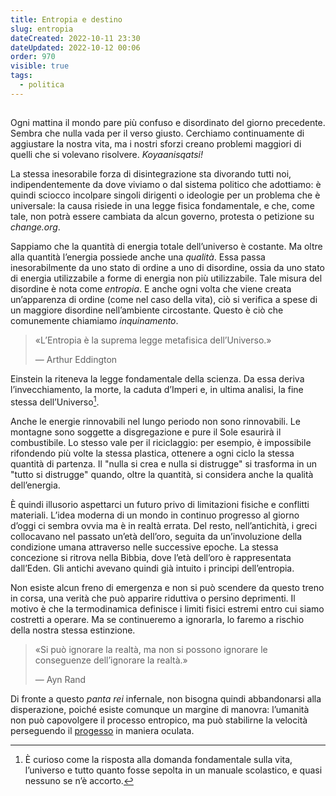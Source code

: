 ```yaml
---
title: Entropia e destino
slug: entropia
dateCreated: 2022-10-11 23:30
dateUpdated: 2022-10-12 00:06
order: 970
visible: true
tags:
  - politica
---
```


##

<span class="newthought">Ogni mattina</span> il mondo pare più confuso e disordinato del giorno precedente. Sembra che nulla vada per il verso giusto. Cerchiamo continuamente di aggiustare la nostra vita, ma i nostri sforzi creano problemi maggiori di quelli che si volevano risolvere. _Koyaanisqatsi!_

La stessa inesorabile forza di disintegrazione sta divorando tutti noi, indipendentemente da dove viviamo o dal sistema politico che adottiamo: è quindi sciocco incolpare singoli dirigenti o ideologie per un problema che è universale: la causa risiede in una legge fisica fondamentale, e che, come tale, non potrà essere cambiata da alcun governo, protesta o petizione su _change.org_.

Sappiamo che la quantità di energia totale dell’universo è costante. Ma oltre alla quantità l’energia possiede anche una _qualità_. Essa passa inesorabilmente da uno stato di ordine a uno di disordine, ossia da uno stato di energia utilizzabile a forme di energia non più utilizzabile. Tale misura del disordine è nota come _entropia_. E anche ogni volta che viene creata un’apparenza di ordine (come nel caso della vita), ciò si verifica a spese di un maggiore disordine nell’ambiente circostante. Questo è ciò che comunemente chiamiamo _inquinamento_.

<div class='epigraph'>

> «L’Entropia è la suprema legge metafisica dell’Universo.» <footer> — Arthur Eddington</footer>

</div>

Einstein la riteneva la legge fondamentale della scienza. Da essa deriva l’invecchiamento, la morte, la caduta d’Imperi e, in ultima analisi, la fine stessa dell’Universo[^1].

[^1]: È curioso come la risposta alla domanda fondamentale sulla vita, l’universo e tutto quanto fosse sepolta in un manuale scolastico, e quasi nessuno se n’è accorto.

Anche le energie rinnovabili nel lungo periodo non sono rinnovabili. Le montagne sono soggette a disgregazione e pure il Sole esaurirà il combustibile. Lo stesso vale per il riciclaggio: per esempio, è impossibile rifondendo più volte la stessa plastica, ottenere a ogni ciclo la stessa quantità di partenza. Il "nulla si crea e nulla si distrugge" si trasforma in un "tutto si distrugge" quando, oltre la quantità, si considera anche la qualità dell’energia.

È quindi illusorio aspettarci un futuro privo di limitazioni fisiche e conflitti materiali. L’idea moderna di un mondo in continuo progresso al giorno d’oggi ci sembra ovvia ma è in realtà errata. Del resto, nell’antichità, i greci collocavano nel passato un’età dell’oro, seguita da un’involuzione della condizione umana attraverso nelle successive epoche. La stessa concezione si ritrova nella Bibbia, dove l’età dell’oro è rappresentata dall’Eden. Gli antichi avevano quindi già intuito i principi dell’entropia.

Non esiste alcun freno di emergenza e non si può scendere da questo treno in corsa, una verità che può apparire riduttiva o persino deprimenti. Il motivo è che la termodinamica definisce i limiti fisici estremi entro cui siamo costretti a operare. Ma se continueremo a ignorarla, lo faremo a rischio della nostra stessa estinzione.

<div class='epigraph'>

> «Si può ignorare la realtà, ma non si possono ignorare le conseguenze dell’ignorare la realtà.» <footer> — Ayn Rand</footer>

</div>

Di fronte a questo _panta rei_ infernale, non bisogna quindi abbandonarsi alla disperazione, poiché esiste comunque un margine di manovra: l’umanità non può capovolgere il processo entropico, ma può stabilirne la velocità perseguendo il [progesso](/notes/progresso/) in maniera oculata.
